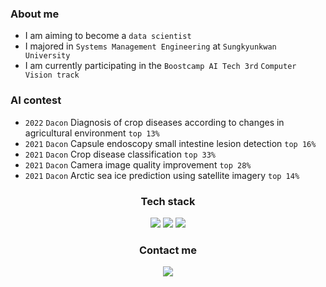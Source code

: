 ### About me
- I am aiming to become a `data scientist` <br>
- I majored in `Systems Management Engineering` at `Sungkyunkwan University` <br>
- I am currently participating in the `Boostcamp AI Tech 3rd` `Computer Vision track` <br>

### AI contest
- `2022` `Dacon` Diagnosis of crop diseases according to changes in agricultural environment `top 13%` <br>
- `2021` `Dacon` Capsule endoscopy small intestine lesion detection `top 16%` <br>
- `2021` `Dacon` Crop disease classification `top 33%` <br>
- `2021` `Dacon` Camera image quality improvement `top 28%` <br>
- `2021` `Dacon` Arctic sea ice prediction using satellite imagery `top 14%` <br>

<div align="center"> <h3> Tech stack </h3>
<img src="https://img.shields.io/badge/Python-3776AB?style=flat-plastic&logo=Python&logoColor=white"/>
<img src="https://img.shields.io/badge/Pytorch-EE4C2C?style=flat-plastic&logo=Pytorch&logoColor=white"/>
<img src="https://img.shields.io/badge/Wandb-FFBE00?style=flat-plastic&logo=Weightsandbiases&logoColor=white"/>
</div>

<div align="center"> <h3> Contact me </h3>
<a href="mailto:idw960510@gmail.com"><img src="https://img.shields.io/badge/Gmail-d14836?style=flat-square&logo=Gmail&logoColor=white&link=idw960510@gmail.com"/> </a>
</div>
